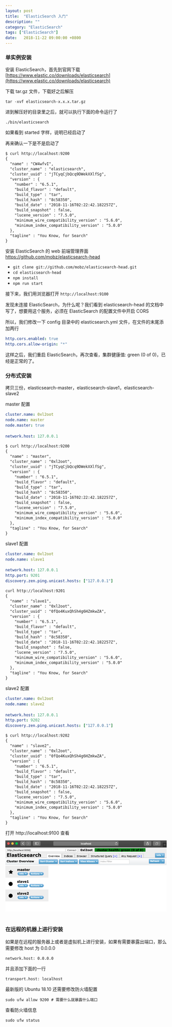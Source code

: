 ```yaml
---
layout: post
title:  "ElasticSearch 入门"
description: ""
category: "ElasticSearch"
tags: ["ElasticSearch"]
date:   2018-11-22 09:00:00 +0800
---
```


### 单实例安装

安装 ElasticSearch，首先到官网下载 [https://www.elastic.co/downloads/elasticsearch](https://www.elastic.co/downloads/elasticsearch)

下载 tar.gz 文件，下载好之后解压

```shell
tar -xvf elasticsearch-x.x.x.tar.gz
```

进到解压好的目录里之后，就可以执行下面的命令运行了

```shell
./bin/elasticsearch
```

如果看到 started 字样，说明已经启动了

再来确认一下是不是启动了

```shell
$ curl http://localhost:9200
{
  "name" : "CW4wfvI",
  "cluster_name" : "elasticsearch",
  "cluster_uuid" : "jTCyqCjbQcq9DWekXXlfSg",
  "version" : {
    "number" : "6.5.1",
    "build_flavor" : "default",
    "build_type" : "tar",
    "build_hash" : "8c58350",
    "build_date" : "2018-11-16T02:22:42.182257Z",
    "build_snapshot" : false,
    "lucene_version" : "7.5.0",
    "minimum_wire_compatibility_version" : "5.6.0",
    "minimum_index_compatibility_version" : "5.0.0"
  },
  "tagline" : "You Know, for Search"
}
```


安装 ElasticSearch 的 web 前端管理界面 https://github.com/mobz/elasticsearch-head

- `git clone git://github.com/mobz/elasticsearch-head.git`
- `cd elasticsearch-head`
- `npm install`
- `npm run start`

接下来，我们用浏览器打开 `http://localhost:9100`

发现未连接 ElasticSearch，为什么呢？我们看到 elasticsearch-head 的文档中写了，想要用这个服务，必须在 ElasticSearch 的配置文件中开启 CORS

所以，我们修改一下 config 目录中的 elasticsearch.yml 文件，在文件的末尾添加两行

```yml
http.cors.enabled: true
http.cors.allow-origin: "*"
```

这样之后，我们重启 ElasticSearch，再次查看，集群健康值: green (0 of 0)，已经是正常的了。

### 分布式安装

拷贝三份，elasticsearch-master，elasticsearch-slave1，elasticsearch-slave2

master 配置

```yml
cluster.name: 0xl2oot
node.name: master
node.master: true

network.host: 127.0.0.1
```

```shell
$ curl http://localhost:9200
{
  "name" : "master",
  "cluster_name" : "0xl2oot",
  "cluster_uuid" : "jTCyqCjbQcq9DWekXXlfSg",
  "version" : {
    "number" : "6.5.1",
    "build_flavor" : "default",
    "build_type" : "tar",
    "build_hash" : "8c58350",
    "build_date" : "2018-11-16T02:22:42.182257Z",
    "build_snapshot" : false,
    "lucene_version" : "7.5.0",
    "minimum_wire_compatibility_version" : "5.6.0",
    "minimum_index_compatibility_version" : "5.0.0"
  },
  "tagline" : "You Know, for Search"
}
```

slave1 配置

```yml
cluster.name: 0xl2oot
node.name: slave1

network.host: 127.0.0.1
http.port: 9201
discovery.zen.ping.unicast.hosts: ["127.0.0.1"]
```

```shell
curl http://localhost:9201
{
  "name" : "slave1",
  "cluster_name" : "0xl2oot",
  "cluster_uuid" : "0fQo4KuxQhSh4g6HZmkwZA",
  "version" : {
    "number" : "6.5.1",
    "build_flavor" : "default",
    "build_type" : "tar",
    "build_hash" : "8c58350",
    "build_date" : "2018-11-16T02:22:42.182257Z",
    "build_snapshot" : false,
    "lucene_version" : "7.5.0",
    "minimum_wire_compatibility_version" : "5.6.0",
    "minimum_index_compatibility_version" : "5.0.0"
  },
  "tagline" : "You Know, for Search"
}
```

slave2 配置

```yml
cluster.name: 0xl2oot
node.name: slave2

network.host: 127.0.0.1
http.port: 9202
discovery.zen.ping.unicast.hosts: ["127.0.0.1"]
```

```shell
$ curl http://localhost:9202
{
  "name" : "slave2",
  "cluster_name" : "0xl2oot",
  "cluster_uuid" : "0fQo4KuxQhSh4g6HZmkwZA",
  "version" : {
    "number" : "6.5.1",
    "build_flavor" : "default",
    "build_type" : "tar",
    "build_hash" : "8c58350",
    "build_date" : "2018-11-16T02:22:42.182257Z",
    "build_snapshot" : false,
    "lucene_version" : "7.5.0",
    "minimum_wire_compatibility_version" : "5.6.0",
    "minimum_index_compatibility_version" : "5.0.0"
  },
  "tagline" : "You Know, for Search"
}
```

打开 http://localhost:9100 查看

<div align="center"><img src="/assets/Screen Shot 2018-11-22 at 12.10.42 PM.png" width="800px" /> </div><br>


### 在远程的机器上进行安装


如果是在远程的服务器上或者是虚拟机上进行安装，如果有需要暴露出端口，那么需要修改 host 为 0.0.0.0 


```
network.host: 0.0.0.0
```

并且添加下面的一行


```
transport.host: localhost
```

最新版的 Ubuntu 18.10 还需要修改防火墙配置

```
sudo ufw allow 9200 # 需要什么就暴露什么端口
```

查看防火墙信息 

```
sudo ufw status
```

